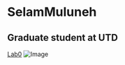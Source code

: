 # SelamMuluneh
## Graduate student at UTD
[Lab0](https://github.com/Selmul/SelamMuluneh/blob/main/Lab00.html)
![Image](src)

